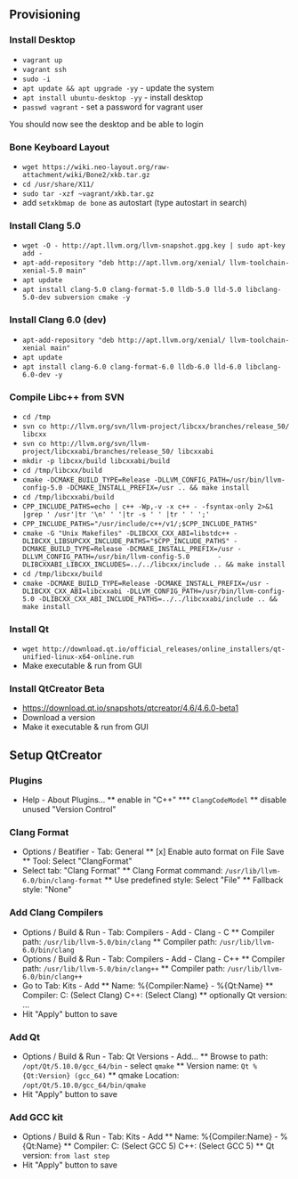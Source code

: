 ## Provisioning

### Install Desktop

* `vagrant up`
* `vagrant ssh`
* `sudo -i`
* `apt update && apt upgrade -yy` - update the system
* `apt install ubuntu-desktop -yy` - install desktop
* `passwd vagrant` - set a password for vagrant user

You should now see the desktop and be able to login

### Bone Keyboard Layout

* `wget https://wiki.neo-layout.org/raw-attachment/wiki/Bone2/xkb.tar.gz`
* `cd /usr/share/X11/`
* `sudo tar -xzf ~vagrant/xkb.tar.gz`
* add `setxkbmap de bone` as autostart (type autostart in search)

### Install Clang 5.0

* `wget -O - http://apt.llvm.org/llvm-snapshot.gpg.key | sudo apt-key add -`
* `apt-add-repository "deb http://apt.llvm.org/xenial/ llvm-toolchain-xenial-5.0 main"`
* `apt update`
* `apt install clang-5.0 clang-format-5.0 lldb-5.0 lld-5.0 libclang-5.0-dev subversion cmake -y`

### Install Clang 6.0 (dev)

* `apt-add-repository "deb http://apt.llvm.org/xenial/ llvm-toolchain-xenial main"`
* `apt update`
* `apt install clang-6.0 clang-format-6.0 lldb-6.0 lld-6.0 libclang-6.0-dev -y`

### Compile Libc++ from SVN

* `cd /tmp`
* `svn co http://llvm.org/svn/llvm-project/libcxx/branches/release_50/ libcxx`
* `svn co http://llvm.org/svn/llvm-project/libcxxabi/branches/release_50/ libcxxabi`
* `mkdir -p libcxx/build libcxxabi/build`
* `cd /tmp/libcxx/build`
* `cmake -DCMAKE_BUILD_TYPE=Release -DLLVM_CONFIG_PATH=/usr/bin/llvm-config-5.0 -DCMAKE_INSTALL_PREFIX=/usr .. && make install`
* `cd /tmp/libcxxabi/build`
* `CPP_INCLUDE_PATHS=echo | c++ -Wp,-v -x c++ - -fsyntax-only 2>&1   |grep ' /usr'|tr '\n' ' '|tr -s ' ' |tr ' ' ';'`
* `CPP_INCLUDE_PATHS="/usr/include/c++/v1/;$CPP_INCLUDE_PATHS"`
* `cmake -G "Unix Makefiles" -DLIBCXX_CXX_ABI=libstdc++ -DLIBCXX_LIBSUPCXX_INCLUDE_PATHS="$CPP_INCLUDE_PATHS" -DCMAKE_BUILD_TYPE=Release -DCMAKE_INSTALL_PREFIX=/usr -DLLVM_CONFIG_PATH=/usr/bin/llvm-config-5.0       -DLIBCXXABI_LIBCXX_INCLUDES=../../libcxx/include .. && make install`
* `cd /tmp/libcxx/build`
* `cmake -DCMAKE_BUILD_TYPE=Release -DCMAKE_INSTALL_PREFIX=/usr -DLIBCXX_CXX_ABI=libcxxabi -DLLVM_CONFIG_PATH=/usr/bin/llvm-config-5.0 -DLIBCXX_CXX_ABI_INCLUDE_PATHS=../../libcxxabi/include .. && make install`

### Install Qt

* `wget http://download.qt.io/official_releases/online_installers/qt-unified-linux-x64-online.run`
* Make executable & run from GUI

### Install QtCreator Beta

* https://download.qt.io/snapshots/qtcreator/4.6/4.6.0-beta1
* Download a version
* Make it executable & run from GUI

## Setup QtCreator

### Plugins

* Help - About Plugins…
** enable in "C++"
*** `ClangCodeModel`
** disable unused "Version Control"

### Clang Format

* Options / Beatifier - Tab: General
** [x] Enable auto format on File Save
** Tool: Select "ClangFormat"
* Select tab: "Clang Format"
** Clang Format command: `/usr/lib/llvm-6.0/bin/clang-format`
** Use predefined style: Select "File"
** Fallback style: "None"

### Add Clang Compilers

* Options / Build & Run - Tab: Compilers - Add - Clang - C
** Compiler path: `/usr/lib/llvm-5.0/bin/clang`
** Compiler path: `/usr/lib/llvm-6.0/bin/clang`
* Options / Build & Run - Tab: Compilers - Add - Clang - C++
** Compiler path: `/usr/lib/llvm-5.0/bin/clang++`
** Compiler path: `/usr/lib/llvm-6.0/bin/clang++`
* Go to Tab: Kits - Add
** Name: %{Compiler:Name} - %{Qt:Name}
** Compiler: C: (Select Clang) C++: (Select Clang)
** optionally Qt version: …
* Hit "Apply" button to save

### Add Qt

* Options / Build & Run - Tab: Qt Versions - Add…
** Browse to path: `/opt/Qt/5.10.0/gcc_64/bin` - select `qmake`
** Version name: `Qt %{Qt:Version} (gcc_64)`
** qmake Location: `/opt/Qt/5.10.0/gcc_64/bin/qmake`
* Hit "Apply" button to save

### Add GCC kit

* Options / Build & Run - Tab: Kits - Add
** Name: %{Compiler:Name} - %{Qt:Name}
** Compiler: C: (Select GCC 5) C++: (Select GCC 5)
** Qt version: `from last step`
* Hit "Apply" button to save

